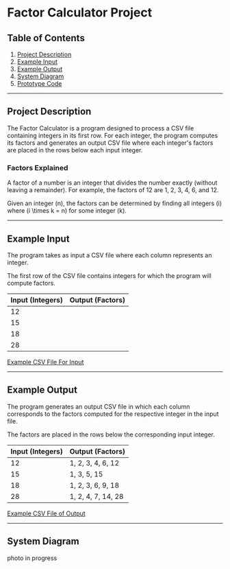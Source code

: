 # Factor Calculator Project

## Table of Contents
1. [Project Description](#project-description)
2. [Example Input](#example-input)
3. [Example Output](#example-output)
4. [System Diagram](#system-diagram)
5. [Prototype Code](#prototype-code)

---

## Project Description
The Factor Calculator is a program designed to process a CSV file containing integers in its first row. For each integer, the program computes its factors and generates an output CSV file where each integer's factors are placed in the rows below each input integer.

### Factors Explained
A factor of a number is an integer that divides the number exactly (without leaving a remainder). For example, the factors of 12 are 1, 2, 3, 4, 6, and 12.

Given an integer \(n\), the factors can be determined by finding all integers \(i\) where \(i \times k = n\) for some integer \(k\).

---

## Example Input
The program takes as input a CSV file where each column represents an integer.

The first row of the CSV file contains integers for which the program will compute factors.

| Input (Integers) | Output (Factors) |
|------------------|------------------|
| 12               |                  |
| 15               |                  |
| 18               |                  |
| 28               |                  |

[Example CSV File For Input](https://docs.google.com/spreadsheets/d/1rDqXKVRXAhz5F5OCtLXWUbLdiGTCDBQ5Cz1LHpbdwRQ/edit?usp=sharing)

---

## Example Output
The program generates an output CSV file in which each column corresponds to the factors computed for the respective integer in the input file.

The factors are placed in the rows below the corresponding input integer.

| Input (Integers) | Output (Factors)         |
|------------------|--------------------------|
| 12               | 1, 2, 3, 4, 6, 12        |
| 15               | 1, 3, 5, 15              |
| 18               | 1, 2, 3, 6, 9, 18        |
| 28               | 1, 2, 4, 7, 14, 28       |

[Example CSV File of Output](https://docs.google.com/spreadsheets/d/1FCXybJVHUn5OvEs4fKmvVpMGPA5vC50okEQDZ5FtUwo/edit?usp=sharing)

---

## System Diagram
photo in progress
